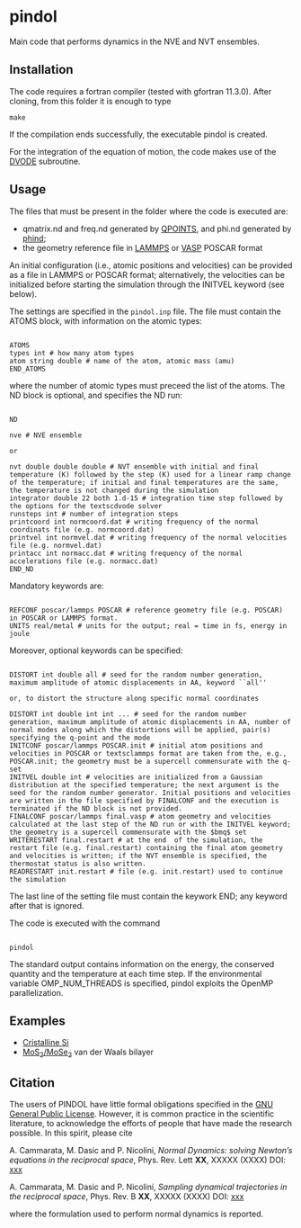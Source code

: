 # pindol

Main code that performs dynamics in the NVE and NVT ensembles. 

## Installation

The code requires a fortran compiler (tested with gfortran 11.3.0). After cloning, from this folder it is enough to type

`make`

If the compilation ends successfully, the executable pindol is created.

For the integration of the equation of motion, the code makes use of the [DVODE](https://computing.llnl.gov/sites/default/files/dvode.f) subroutine.


## Usage

The files that must be present in the folder where the code is executed are:

- qmatrix.nd and freq.nd generated by [QPOINTS](https://github.com/acammarat/phtools/tree/main/qpoints), and phi.nd generated by [phind](https://github.com/acammarat/pindol/tree/main/phind);
- the geometry reference file in [LAMMPS](https://www.lammps.org) or [VASP](https://www.vasp.at) POSCAR format

An initial configuration (i.e., atomic positions and velocities) can be provided as a file in LAMMPS or POSCAR format; alternatively, the velocities can be initialized before starting the simulation through the INITVEL keyword (see below).

The settings are specified in the `pindol.inp` file. The file must contain the ATOMS block, with information on the atomic types:

```

ATOMS
types int # how many atom types
atom string double # name of the atom, atomic mass (amu)
END_ATOMS

```

where the number of atomic types must preceed the list of the atoms. The ND block is optional, and specifies the ND run:

```

ND

nve # NVE ensemble

or

nvt double double double # NVT ensemble with initial and final temperature (K) followed by the step (K) used for a linear ramp change of the temperature; if initial and final temperatures are the same, the temperature is not changed during the simulation
integrator double 22 both 1.d-15 # integration time step followed by the options for the textscdvode solver
runsteps int # number of integration steps
printcoord int normcoord.dat # writing frequency of the normal coordinats file (e.g. normcoord.dat)
printvel int normvel.dat # writing frequency of the normal velocities file (e.g. normvel.dat)
printacc int normacc.dat # writing frequency of the normal accelerations file (e.g. normacc.dat)
END_ND
```

Mandatory keywords are:

```

REFCONF poscar/lammps POSCAR # reference geometry file (e.g. POSCAR) in POSCAR or LAMMPS format.
UNITS real/metal # units for the output; real = time in fs, energy in joule

```

Moreover, optional keywords can be specified:

```

DISTORT int double all # seed for the random number generation, maximum amplitude of atomic displacements in AA, keyword ``all''

or, to distort the structure along specific normal coordinates

DISTORT int double int int ... # seed for the random number generation, maximum amplitude of atomic displacements in AA, number of normal modes along which the distortions will be applied, pair(s) specifying the q-point and the mode
INITCONF poscar/lammps POSCAR.init # initial atom positions and velocities in POSCAR or textsclammps format are taken from the, e.g., POSCAR.init; the geometry must be a supercell commensurate with the q-set
INITVEL double int # velocities are initialized from a Gaussian distribution at the specified temperature; the next argument is the seed for the random number generator. Initial positions and velocities are written in the file specified by FINALCONF and the execution is terminated if the ND block is not provided.
FINALCONF poscar/lammps final.vasp # atom geometry and velocities calculated at the last step of the ND run or with the INITVEL keyword; the geometry is a supercell commensurate with the $bmq$ set
WRITERESTART final.restart # at the end  of the simulation, the restart file (e.g. final.restart) containing the final atom geometry and velocities is written; if the NVT ensemble is specified, the thermostat status is also written.
READRESTART init.restart # file (e.g. init.restart) used to continue the simulation
```

The last line of the setting file must contain the keywork END; any keyword after that is ignored.

The code is executed with the command

```

pindol

```

The standard output contains information on the energy, the conserved quantity and the temperature at each time step. If the environmental variable OMP_NUM_THREADS is specified, pindol exploits the OpenMP parallelization.

## Examples

- [Cristalline Si](https://github.com/acammarat/pindol/tree/main/pindol/examples/si)
- [MoS<sub>2</sub>/MoSe<sub>2</sub>](https://github.com/acammarat/pindol/tree/main/pindol/examples/msmse) van der Waals bilayer

## Citation

The users of PINDOL have little formal obligations specified in the [GNU General Public License](https://www.gnu.org/licenses/old-licenses/gpl-2.0.txt).
However, it is common practice in the scientific literature, to acknowledge the efforts of people that have made the research possible.
In this spirit, please cite

A. Cammarata, M. Dasic and P. Nicolini, *Normal Dynamics: solving Newton’s equations in the reciprocal space*, Phys. Rev. Lett **XX**, XXXXX (XXXX) DOI: [xxx](https://doi.org/10.1103/xxx)

A. Cammarata, M. Dasic and P. Nicolini, *Sampling dynamical trajectories in the reciprocal space*, Phys. Rev. B **XX**, XXXXX (XXXX) DOI: [xxx](https://doi.org/10.1103/xxx)

where the formulation used to perform normal dynamics is reported.


